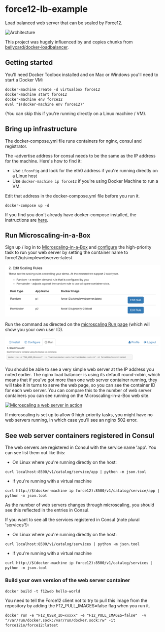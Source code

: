 # force12-lb-example
Load balanced web server that can be scaled by Force12. 

![Architecture](pictures/force12-lb-example.png)

This project was hugely influenced by and copies chunks from [bellycard/docker-loadbalancer](http://github.com/bellycard/docker-loadbalancer). 

## Getting started

You'll need Docker Toolbox installed and on Mac or Windows you'll need to start a Docker VM: 

```
docker-machine create -d virtualbox force12
docker-machine start force12
docker-machine env force12
eval "$(docker-machine env force12)"
```
(You can skip this if you're running directly on a Linux machine / VM). 

## Bring up infrastructure

The docker-compose.yml file runs containers for nginx, consul and registrator. 

The -advertise address for consul needs to be the same as the IP address for the machine. Here's how to find it:

* Use `ifconfig` and look for the eth0 address if you're running directly on a Linux host
* Use `docker-machine ip force12` if you're using Docker Machine to run a VM. 

Edit that address in the docker-compose.yml file before you run it.

```
docker-compose up -d
```

If you find you don't already have docker-compose installed, the instructions are [here](https://docs.docker.com/compose/install/).

## Run Microscaling-in-a-Box

Sign up / log in to [Microscaling-in-a-Box](http://app.force12.io) and [configure](https://app.force12.io/rules) the high-priority task to run your web server by setting 
the container name to force12io/simplewebserver:latest

![Scaling rules](pictures/scaling-rules.png)

Run the command as directed on the [microscaling Run page](https://app.force12.io/metrics) (which will show you your own user ID).  

![Run microscaling-in-a-box](pictures/run-command.png)

You should be able to see a very simple web server at the IP address you noted earlier. The nginx load balancer is using its default round-robin, 
which means that if you've got more than one web server container running, they will take it in turns to serve the web page, so you can see
the container ID for each web server.  You can compare this to the number of web server containers you can see running on the Microscaling-in-a-Box web site.

[![Microscaling a web server in action](http://img.youtube.com/vi/AuXvYNRUpJ0/0.jpg)](http://www.youtube.com/watch?v=AuXvYNRUpJ0)

If microscaling is set up to allow 0 high-priority tasks, you might have no web servers running, in which case you'll see an nginx 502 error.  

## See web server containers registered in Consul

The web servers are registered in Consul with the service name 'app'. You can see list them out like this:

* On Linux where you're running directly on the host:
```
curl localhost:8500/v1/catalog/service/app | python -m json.tool
```

* If you're running with a virtual machine
```
curl http://$(docker-machine ip force12):8500/v1/catalog/service/app | python -m json.tool
```

As the number of web servers changes through microscaling, you should see this reflected in the entries in Consul.

If you want to see all the services registered in Consul (note plural 'services'!):

* On Linux where you're running directly on the host:
```
curl localhost:8500/v1/catalog/services | python -m json.tool
```

* If you're running with a virtual machine
```
curl http://$(docker-machine ip force12):8500/v1/catalog/services | python -m json.tool
```

### Build your own version of the web server container

```
docker build -t f12web hello-world
```

You need to tell the Force12 client not to try to pull this image from the repository by adding the F12_PULL_IMAGES=false flag when you run it.

```
docker run -e "F12_USER_ID=xxxxx" -e "F12_PULL_IMAGES=false"  -v "/var/run/docker.sock:/var/run/docker.sock:rw" -it force12io/force12:latest
```




